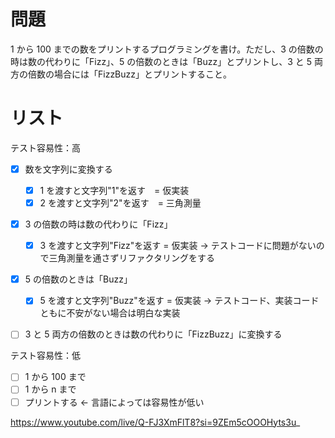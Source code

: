 # 問題

1 から 100 までの数をプリントするプログラミングを書け。ただし、3 の倍数の時は数の代わりに「Fizz」、5 の倍数のときは「Buzz」とプリントし、3 と 5 両方の倍数の場合には「FizzBuzz」とプリントすること。

# リスト

テスト容易性：高

- [x] 数を文字列に変換する
  <!-- 上記だとテストが書きづらいので具体的なものに -->

  - [x] 1 を渡すと文字列"1"を返す　= 仮実装
  - [x] 2 を渡すと文字列"2"を返す　= 三角測量

- [x] 3 の倍数の時は数の代わりに「Fizz」

  - [x] 3 を渡すと文字列"Fizz"を返す = 仮実装 → テストコードに問題がないので三角測量を通さずリファクタリングをする

- [x] 5 の倍数のときは「Buzz」

  - [x] 5 を渡すと文字列"Buzz"を返す = 仮実装 → テストコード、実装コードともに不安がない場合は明白な実装

- [ ] 3 と 5 両方の倍数のときは数の代わりに「FizzBuzz」に変換する

テスト容易性：低

- [ ] 1 から 100 まで
- [ ] 1 から n まで
- [ ] プリントする ← 言語によっては容易性が低い

https://www.youtube.com/live/Q-FJ3XmFlT8?si=9ZEm5cOOOHyts3u_
